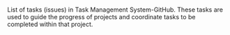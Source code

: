 # 

List of tasks (issues) in Task Management System-GitHub. These tasks are used to guide the progress of projects and coordinate tasks to be completed within that project.
